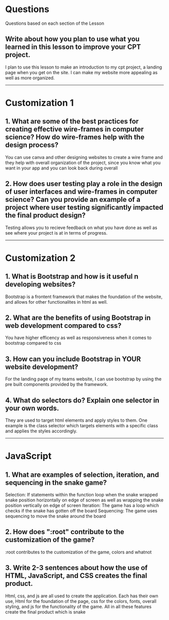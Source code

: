 <!--Start of Website Content-->
<html>
    <head>
    <link rel="stylesheet" href="questions.css">
    </head>
    <body>
<div class="index-header">
    <h1>Questions</h1>
    <p>Questions based on each section of the Lesson</p>
</div>

<!--Answer the QUESTIONS based on the lesson provided-->
<div>

<h2>Write about how you plan to use what you learned in this lesson to improve your CPT project.</h2>

I plan to use this lesson to make an introduction to my cpt project, a landing page when you get on the site. I can make my website more appealing as well as more organized.


<hr>

<h1>Customization 1</h1>

<h2>1. What are some of the best practices for creating effective wire-frames in computer science? How do wire-frames help with the design process?</h2>

You can use canva and other designing websites to create a wire frame and they help with overall organization of the project, since you know what you want in your app and you can look back during overall 


<h2>2. How does user testing play a role in the design of user interfaces and wire-frames in computer science? Can you provide an example of a project where user testing significantly impacted the final product design?</h2>
Testing allows you to recieve feedback on what you have done as well as see where your project is at in terms of progress. 

<hr>

<h1>Customization 2</h1>

<h2>1. What is Bootstrap and how is it useful n developing websites?</h2>
Bootstrap is a frontent framework that makes the foundation of the website, and allows for other functionalites in html as well.

<h2>2. What are the benefits of using Bootstrap in web development compared to css?</h2>
You have higher efficency as well as responsiveness when it comes to bootstrap compared to css

<h2>3. How can you include Bootstrap in YOUR website development?</h2>
For the landing page of my teams website, I can use bootstrap by using the pre built components provided by the framework.
<h2>4. What do selectors do? Explain one selector in your own words.</h2>
They are used to target html elements and apply styles to them. One example is the class selector which targets elements with a specific class and applies the styles accordingly. 
<hr>

<h1>JavaScript</h1>

<h2>1. What are examples of selection, iteration, and sequencing in the snake game?</h2>
Selection: If statements within the function loop when the snake wrapped snake position horizontally on edge of screen as well as wrapping the snake position vertically on edge of screen
Iteration: The game has a loop which checks if the snake has gotten off the board
Sequencing: The game uses sequencing to move the snake around the board

> 

<h2>2. How does ":root" contribute to the customization of the game?</h2>
:root contributes to the customization of the game, colors and whatnot
<h2>3. Write 2-3 sentences about how the use of HTML, JavaScript, and CSS creates the final product.</h2>
Html, css, and js are all used to create the application. Each has their own use, Html for the foundation of the page, css for the colors, fonts, overall styling, and js for the functionality of the game. All in all these features create the final product which is snake

</div>
</body>
